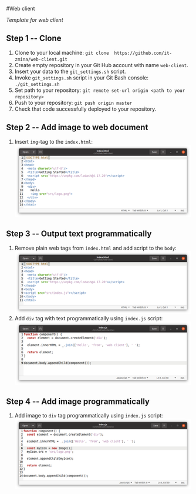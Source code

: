 #Web client

_Template for web client_

## Step 1 -- Clone

1. Clone to your local machine: `git clone  https://github.com/it-zmina/web-client.git`
2. Create empty repository in your Git Hub account with name `web-client`.
3. Insert your data to the `git_settings.sh` script.
4. Invoke `git_settings.sh` script in your Git Bash console: `./git_settings.sh`
5. Set path to your repository: `git remote set-url origin <path to your repository>`
6. Push to your repository: `git push origin master`
7. Check that code successfully deployed to your repository.

## Step 2 -- Add image to web document
1. Insert `img`-tag to the `index.html`: ![doc/step2-1.png](doc/step2-1.png)

## Step 3 -- Output text programmatically
1. Remove plain web tags from `index.html` and add script to the `body`: ![doc/step3-1.png](doc/step3-1.png)
2. Add `div` tag with text programmatically using `index.js` script: ![doc/step3-2.png](doc/step3-2.png)

## Step 4 -- Add image programmatically
1. Add image to `div` tag programmatically using `index.js` script: ![doc/step4-1.png](doc/step4-1.png) 